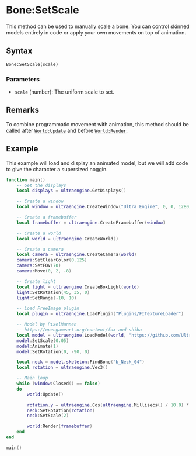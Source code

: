 # Bone:SetScale

This method can be used to manually scale a bone. You can control skinned models entirely in code or apply your own movements on top of animation.

## Syntax

```
Bone:SetScale(scale)
```

### Parameters

- `scale` (number): The uniform scale to set.

## Remarks

To combine programmatic movement with animation, this method should be called after [`World:Update`](World_Update.md) and before [`World:Render`](World_Render.md).

## Example

This example will load and display an animated model, but we will add code to give the character a supersized noggin.

```lua
function main()
    -- Get the displays
    local displays = ultraengine.GetDisplays()

    -- Create a window
    local window = ultraengine.CreateWindow("Ultra Engine", 0, 0, 1280, 720, displays[1], ultraengine.WINDOW_CENTER + ultraengine.WINDOW_TITLEBAR)

    -- Create a framebuffer
    local framebuffer = ultraengine.CreateFramebuffer(window)

    -- Create a world
    local world = ultraengine.CreateWorld()

    -- Create a camera
    local camera = ultraengine.CreateCamera(world)
    camera:SetClearColor(0.125)
    camera:SetFOV(70)
    camera:Move(0, 2, -8)

    -- Create light
    local light = ultraengine.CreateBoxLight(world)
    light:SetRotation(45, 35, 0)
    light:SetRange(-10, 10)

    -- Load FreeImage plugin
    local plugin = ultraengine.LoadPlugin("Plugins/FITextureLoader")

    -- Model by PixelMannen
    -- https://opengameart.org/content/fox-and-shiba
    local model = ultraengine.LoadModel(world, "https://github.com/UltraEngine/Documentation/raw/master/Assets/Models/Characters/Fox.glb")
    model:SetScale(0.05)
    model:Animate(1)
    model:SetRotation(0, -90, 0)

    local neck = model.skeleton:FindBone("b_Neck_04")
    local rotation = ultraengine.Vec3()

    -- Main loop
    while (window:Closed() == false)
    do
        world:Update()

        rotation.y = ultraengine.Cos(ultraengine.Millisecs() / 10.0) * 65.0
        neck:SetRotation(rotation)
        neck:SetScale(2)

        world:Render(framebuffer)
    end
end

main()
```